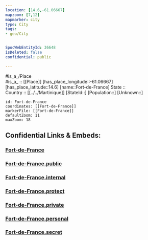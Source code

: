 ```yaml
---
location: [14.6,-61.06667] 
mapzoom: [7,12] 
mapmarker: city 
type: City
tags:
- geo/City


SpocWebEntityId: 36648
isDeleted: false
confidential: public

---
```

#is_a_/Place  
#is_a_ :: [[Place]] 
[has_place_longitude::-61.06667] 
[has_place_latitude::14.6] 
[name::Fort-de-France] 
State ::  
Country :: [[../../Martinique]] 
[StateId::] 
[Population::] 
[Unknown::] 


```leaflet
id: Fort-de-France
coordinates: [[Fort-de-France]] 
markerFile: [[Fort-de-France]] 
defaultZoom: 11 
maxZoom: 18
```


## Confidential Links & Embeds: 

### [Fort-de-France](/_Standards/Earth/Continent/America~Caribbean/Martinique/City/Fort-de-France.md) 

### [Fort-de-France.public](/_public/Earth/Continent/America~Caribbean/Martinique/City/Fort-de-France.public.md) 

### [Fort-de-France.internal](/_internal/Earth/Continent/America~Caribbean/Martinique/City/Fort-de-France.internal.md) 

### [Fort-de-France.protect](/_protect/Earth/Continent/America~Caribbean/Martinique/City/Fort-de-France.protect.md) 

### [Fort-de-France.private](/_private/Earth/Continent/America~Caribbean/Martinique/City/Fort-de-France.private.md) 

### [Fort-de-France.personal](/_personal/Earth/Continent/America~Caribbean/Martinique/City/Fort-de-France.personal.md) 

### [Fort-de-France.secret](/_secret/Earth/Continent/America~Caribbean/Martinique/City/Fort-de-France.secret.md)

